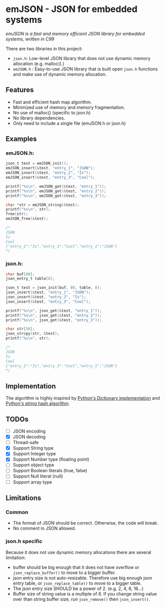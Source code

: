 emJSON - JSON for embedded systems
==================================

_emJSON is a fast and memory efficient JSON library for embedded systems, written in C99_

There are two libraries in this project:
* `json.h`: Low-level JSON library that does not use dynamic memory allocation (e.g. malloc().)
* `emJSON.h` : Easy-to-use JSON library that is built open `json.h` functions and make use of dynamic memory allocation.

Features
--------

* Fast and efficient hash map algorithm.
* Minimized use of memory and memory fragmentation.
* No use of malloc() (specific to json.h)
* No library dependencies.
* Only need to include a single file (emJSON.h or json.h)

Examples
--------

### emJSON.h:
``` C
json_t test = emJSON_init();
emJSON_insert(&test, "entry_1", "JSON");
emJSON_insert(&test, "entry_2", "Is");
emJSON_insert(&test, "entry_3", "Cool");

printf("%s\n", emJSON_get(&test, "entry_1"));
printf("%s\n", emJSON_get(&test, "entry_2"));
printf("%s\n", emJSON_get(&test, "entry_3"));

char *str = emJSON_string(&test);
printf("%s\n", str);
free(str);
emJSON_free(&test);

/*
JSON
Is
Cool
{"entry_2":"Is","entry_3":"Cool","entry_1":"JSON"}
*/
```

### json.h:
``` C
char buf[80];
json_entry_t table[8];

json_t test = json_init(buf, 80, table, 8);
json_insert(&test, "entry_1", "JSON");
json_insert(&test, "entry_2", "Is");
json_insert(&test, "entry_3", "Cool");

printf("%s\n", json_get(&test, "entry_1"));
printf("%s\n", json_get(&test, "entry_2"));
printf("%s\n", json_get(&test, "entry_3"));

char str[50];
json_strcpy(str, &test);
printf("%s\n", str);

/*
JSON
Is
Cool
{"entry_2":"Is","entry_3":"Cool","entry_1":"JSON"}
*/
```

Implementation
--------------

The algorithm is highly inspired by [Python's Dictionary implementation](http://svn.python.org/projects/python/trunk/Objects/dictobject.c) and [Python's string hash algorithm](https://svn.python.org/projects/python/trunk/Objects/stringobject.c).


TODOs
--------

* [ ] JSON encoding
* [x] JSON decoding
* [ ] Thread-safe
* [x] Support String type
* [x] Support Integer type
* [x] Support Number type (floating point)
* [ ] Support object type
* [ ] Support Boolean literals (true, false)
* [ ] Support Null literal (null)
* [ ] Support array type

Limitations
-----------

### Common
* The format of JSON should be correct. Otherwise, the code will break.
* No comment in JSON allowed.


### json.h specific

Because it does not use dynamic memory allocations there are several limitation:

* buffer should be big enough that it does not have overflow or `json_replace_buffer()` to move to a bigger buffer.
* json entry size is not auto-resizable. Therefore use big enough json entry table, or `json_replace_table()` to move to a bigger table.
* The json entry size SHOULD be a power of 2. (e.g. 2, 4, 8, 16...)
* Buffer size of string value is a multiple of 8. If you change string value over than string buffer size, run `json_remove()` then `json_insert()`.